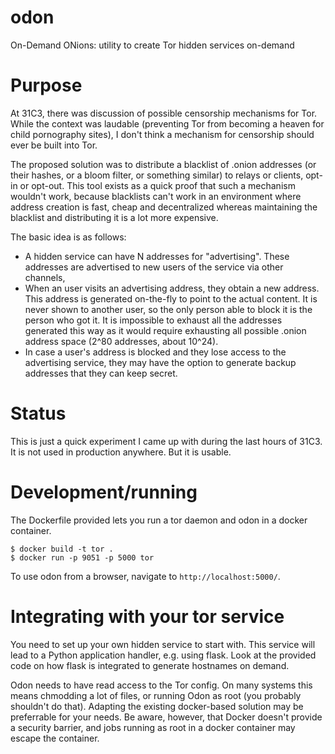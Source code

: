odon
====

On-Demand ONions: utility to create Tor hidden services on-demand

Purpose
=======

At 31C3, there was discussion of possible censorship mechanisms for
Tor.  While the context was laudable (preventing Tor from becoming a
heaven for child pornography sites), I don't think a mechanism for
censorship should ever be built into Tor.

The proposed solution was to distribute a blacklist of .onion
addresses (or their hashes, or a bloom filter, or something similar)
to relays or clients, opt-in or opt-out. This tool exists as a quick
proof that such a mechanism wouldn't work, because blacklists can't
work in an environment where address creation is fast, cheap and
decentralized whereas maintaining the blacklist and distributing it is
a lot more expensive.

The basic idea is as follows:
* A hidden service can have N addresses for "advertising". These
  addresses are advertised to new users of the service via other
  channels,
* When an user visits an advertising address, they obtain a new
  address.  This address is generated on-the-fly to point to the
  actual content. It is never shown to another user, so the only
  person able to block it is the person who got it. It is impossible
  to exhaust all the addresses generated this way as it would require
  exhausting all possible .onion address space (2^80 addresses, about
  10^24).
* In case a user's address is blocked and they lose access to the
  advertising service, they may have the option to generate backup
  addresses that they can keep secret.

Status
======

This is just a quick experiment I came up with during the last hours of 31C3.
It is not used in production anywhere. But it is usable.

Development/running
===================

The Dockerfile provided lets you run a tor daemon and odon in a docker
container.

	$ docker build -t tor .
	$ docker run -p 9051 -p 5000 tor

To use odon from a browser, navigate to `http://localhost:5000/`.

Integrating with your tor service
=================================

You need to set up your own hidden service to start with. This service
will lead to a Python application handler, e.g. using flask. Look at
the provided code on how flask is integrated to generate hostnames on
demand.

Odon needs to have read access to the Tor config. On many systems this
means chmodding a lot of files, or running Odon as root (you probably
shouldn't do that). Adapting the existing docker-based solution may be
preferrable for your needs. Be aware, however, that Docker doesn't
provide a security barrier, and jobs running as root in a docker
container may escape the container.
